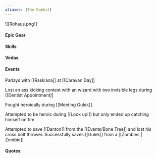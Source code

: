 ```yaml
---
aliases: [The Rabbit]
---
```

![[Rohaus.png]]

#### Epic Gear

#### Skills

#### Vedas

#### Events

Parlays with [[Rasklana]] at [[Caravan Day]]

Lost an ass kicking contest with an wizard with two invisible legs during [[Dentist Appointment]]

Fought heroically during [[Meeting Gulek]]

Attempted to be heroic during [[Look up!]] but only ended up catching himself on fire

Attempted to save [[Danton]] from the [[Events/Bone Tree]] and lost his cross bolt thrower. Successfully saves [[Gulek]] from a [[Zombies | Zombie]]



#### Quotes